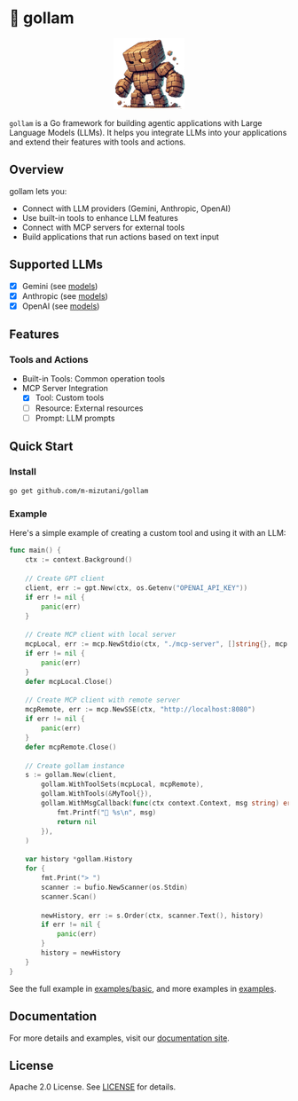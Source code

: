 # 🤖 gollam

<p align="center">
  <img src="./doc/images/logo.png" height="128" />
</p>

`gollam` is a Go framework for building agentic applications with Large Language Models (LLMs). It helps you integrate LLMs into your applications and extend their features with tools and actions.

## Overview

gollam lets you:
- Connect with LLM providers (Gemini, Anthropic, OpenAI)
- Use built-in tools to enhance LLM features
- Connect with MCP servers for external tools
- Build applications that run actions based on text input

## Supported LLMs

- [x] Gemini (see [models](https://ai.google.dev/gemini-api/docs/models?hl=ja))
- [x] Anthropic (see [models](https://docs.anthropic.com/en/docs/about-claude/models/all-models))
- [x] OpenAI (see [models](https://platform.openai.com/docs/models))

## Features

### Tools and Actions

- Built-in Tools: Common operation tools
- MCP Server Integration
  - [x] Tool: Custom tools
  - [ ] Resource: External resources
  - [ ] Prompt: LLM prompts

## Quick Start

### Install

```bash
go get github.com/m-mizutani/gollam
```

### Example
Here's a simple example of creating a custom tool and using it with an LLM:

```go
func main() {
	ctx := context.Background()

	// Create GPT client
	client, err := gpt.New(ctx, os.Getenv("OPENAI_API_KEY"))
	if err != nil {
		panic(err)
	}

	// Create MCP client with local server
	mcpLocal, err := mcp.NewStdio(ctx, "./mcp-server", []string{}, mcp.WithEnvVars([]string{"MCP_ENV=test"}))
	if err != nil {
		panic(err)
	}
	defer mcpLocal.Close()

	// Create MCP client with remote server
	mcpRemote, err := mcp.NewSSE(ctx, "http://localhost:8080")
	if err != nil {
		panic(err)
	}
	defer mcpRemote.Close()

	// Create gollam instance
	s := gollam.New(client,
		gollam.WithToolSets(mcpLocal, mcpRemote),
		gollam.WithTools(&MyTool{}),
		gollam.WithMsgCallback(func(ctx context.Context, msg string) error {
			fmt.Printf("🤖 %s\n", msg)
			return nil
		}),
	)

	var history *gollam.History
	for {
		fmt.Print("> ")
		scanner := bufio.NewScanner(os.Stdin)
		scanner.Scan()

		newHistory, err := s.Order(ctx, scanner.Text(), history)
		if err != nil {
			panic(err)
		}
		history = newHistory
	}
}
```

See the full example in [examples/basic](https://github.com/m-mizutani/gollam/tree/main/examples/basic), and more examples in [examples](https://github.com/m-mizutani/gollam/tree/main/examples).

## Documentation

For more details and examples, visit our [documentation site](https://github.com/m-mizutani/gollam/tree/main/doc).

## License

Apache 2.0 License. See [LICENSE](LICENSE) for details.